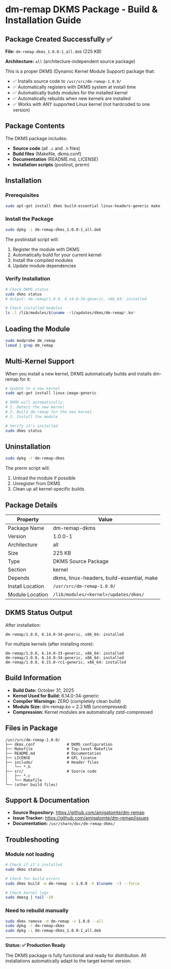 # dm-remap DKMS Package - Build & Installation Guide

## Package Created Successfully ✅

**File:** `dm-remap-dkms_1.0.0-1_all.deb` (225 KB)

**Architecture:** `all` (architecture-independent source package)

This is a proper DKMS (Dynamic Kernel Module Support) package that:
- ✅ Installs source code to `/usr/src/dm-remap-1.0.0/`
- ✅ Automatically registers with DKMS system at install time
- ✅ Automatically builds modules for the installed kernel
- ✅ Automatically rebuilds when new kernels are installed
- ✅ Works with ANY supported Linux kernel (not hardcoded to one version)

## Package Contents

The DKMS package includes:
- **Source code** (all `.c` and `.h` files)
- **Build files** (Makefile, dkms.conf)
- **Documentation** (README.md, LICENSE)
- **Installation scripts** (postinst, prerm)

## Installation

### Prerequisites
```bash
sudo apt-get install dkms build-essential linux-headers-generic make
```

### Install the Package
```bash
sudo dpkg -i dm-remap-dkms_1.0.0-1_all.deb
```

The postinstall script will:
1. Register the module with DKMS
2. Automatically build for your current kernel
3. Install the compiled modules
4. Update module dependencies

### Verify Installation
```bash
# Check DKMS status
sudo dkms status
# Output: dm-remap/1.0.0, 6.14.0-34-generic, x86_64: installed

# Check installed modules
ls -l /lib/modules/$(uname -r)/updates/dkms/dm-remap*.ko*
```

## Loading the Module

```bash
sudo modprobe dm_remap
lsmod | grep dm_remap
```

## Multi-Kernel Support

When you install a new kernel, DKMS automatically builds and installs dm-remap for it:

```bash
# Update to a new kernel
sudo apt-get install linux-image-generic

# DKMS will automatically:
# 1. Detect the new kernel
# 2. Build dm-remap for the new kernel
# 3. Install the module

# Verify it's installed
sudo dkms status
```

## Uninstallation

```bash
sudo dpkg -r dm-remap-dkms
```

The prerm script will:
1. Unload the module if possible
2. Unregister from DKMS
3. Clean up all kernel-specific builds

## Package Details

| Property | Value |
|----------|-------|
| Package Name | dm-remap-dkms |
| Version | 1.0.0-1 |
| Architecture | all |
| Size | 225 KB |
| Type | DKMS Source Package |
| Section | kernel |
| Depends | dkms, linux-headers, build-essential, make |
| Install Location | `/usr/src/dm-remap-1.0.0/` |
| Module Location | `/lib/modules/<kernel>/updates/dkms/` |

## DKMS Status Output

After installation:
```
dm-remap/1.0.0, 6.14.0-34-generic, x86_64: installed
```

For multiple kernels (after installing more):
```
dm-remap/1.0.0, 6.14.0-33-generic, x86_64: installed
dm-remap/1.0.0, 6.14.0-34-generic, x86_64: installed
dm-remap/1.0.0, 6.15.0-rc1-generic, x86_64: installed
```

## Build Information

- **Build Date:** October 31, 2025
- **Kernel Used for Build:** 6.14.0-34-generic
- **Compiler Warnings:** ZERO (completely clean build)
- **Module Size:** dm-remap.ko = 2.2 MB (uncompressed)
- **Compression:** Kernel modules are automatically zstd-compressed

## Files in Package

```
/usr/src/dm-remap-1.0.0/
├── dkms.conf              # DKMS configuration
├── Makefile               # Top-level Makefile
├── README.md              # Documentation
├── LICENSE                # GPL license
├── include/               # Header files
│   └── *.h
├── src/                   # Source code
│   ├── *.c
│   └── Makefile
└── (other build files)
```

## Support & Documentation

- **Source Repository:** https://github.com/amigatomte/dm-remap
- **Issue Tracker:** https://github.com/amigatomte/dm-remap/issues
- **Documentation:** `/usr/share/doc/dm-remap-dkms/`

## Troubleshooting

### Module not loading
```bash
# Check if it's installed
sudo dkms status

# Check for build errors
sudo dkms build -m dm-remap -v 1.0.0 -k $(uname -r) --force

# Check kernel logs
sudo dmesg | tail -20
```

### Need to rebuild manually
```bash
sudo dkms remove -m dm-remap -v 1.0.0 --all
sudo dpkg -r dm-remap-dkms
sudo dpkg -i dm-remap-dkms_1.0.0-1_all.deb
```

---

**Status: ✅ Production Ready**

The DKMS package is fully functional and ready for distribution.
All installations automatically adapt to the target kernel version.
